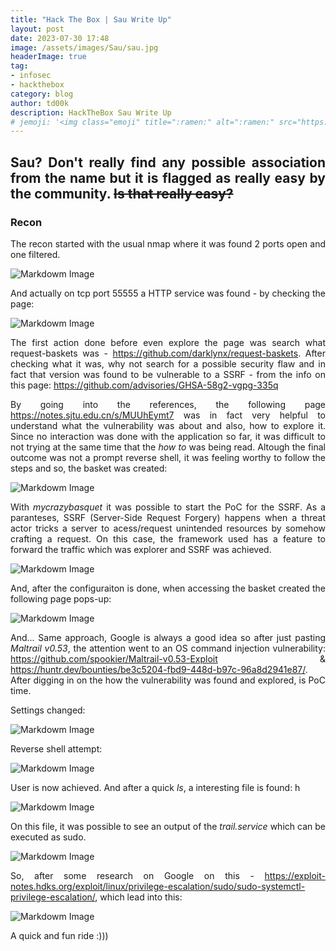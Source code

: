 ```yaml
---
title: "Hack The Box | Sau Write Up"
layout: post
date: 2023-07-30 17:48
image: /assets/images/Sau/sau.jpg
headerImage: true
tag:
- infosec
- hackthebox
category: blog
author: td00k
description: HackTheBox Sau Write Up
# jemoji: '<img class="emoji" title=":ramen:" alt=":ramen:" src="https://assets.github.com/images/icons/emoji/unicode/1f35c.png" height="20" width="20" align="absmiddle">'
---
```


## Sau? Don't really find any possible association from the name but it is flagged as really easy by the community. ~~Is that really easy?~~

### Recon
<style>body {text-align: justify}</style>
The recon started with the usual nmap where it was found 2 ports open and one filtered. 

![Markdowm Image](/assets/images/Sau/nmap.jpg)

And actually on tcp port 55555 a HTTP service was found - by checking the page:

![Markdowm Image](/assets/images/Sau/basquets1.jpg)

The first action done before even explore the page was search what request-baskets was - https://github.com/darklynx/request-baskets.
After checking what it was, why not search for a possible security flaw and in fact that version was found to be vulnerable to a SSRF - from the info on this page: https://github.com/advisories/GHSA-58g2-vgpg-335q

By going into the references, the following page https://notes.sjtu.edu.cn/s/MUUhEymt7 was in fact very helpful to understand what the vulnerability was about and also, how to explore it. 
Since no interaction was done with the application so far, it was difficult to not trying at the same time that the _how to_ was being read. Altough the final outcome was not a prompt reverse shell, it was feeling worthy to follow the steps and so, the basket was created:

![Markdowm Image](/assets/images/Sau/basket2.jpg)

With _mycrazybasquet_ it was possible to start the PoC for the SSRF. As a paranteses, SSRF (Server-Side Request Forgery) happens when a threat actor tricks a server to acess/request unintended resources by somehow crafting a request. On this case, the framework used has a feature to forward the traffic which was explorer and SSRF was achieved. 

![Markdowm Image](/assets/images/Sau/basket3.jpg)

And, after the configuraiton is done, when accessing the basket created the following page pops-up:

![Markdowm Image](/assets/images/Sau/mailtrail.jpg)

And... Same approach, Google is always a good idea so after just pasting _Maltrail v0.53_, the attention went to an OS command injection vulnerability: https://github.com/spookier/Maltrail-v0.53-Exploit & https://huntr.dev/bounties/be3c5204-fbd9-448d-b97c-96a8d2941e87/. After digging in on the how the vulnerability was found and explored, is PoC time.

Settings changed:

![Markdowm Image](/assets/images/Sau/basket4.jpg)

Reverse shell attempt:

![Markdowm Image](/assets/images/Sau/revshell.jpg)

User is now achieved. And after a quick _ls_, a interesting file is found: h

![Markdowm Image](/assets/images/Sau/h.jpg)

On this file, it was possible to see an output of the _trail.service_ which can be executed as sudo.

![Markdowm Image](/assets/images/Sau/sudo.jpg)

So, after some research on Google on this - https://exploit-notes.hdks.org/exploit/linux/privilege-escalation/sudo/sudo-systemctl-privilege-escalation/, which lead into this:

![Markdowm Image](/assets/images/Sau/sudo2.jpg)

A quick and fun ride :)))







